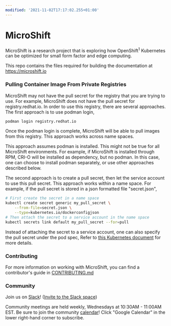 ```yaml
---
modified: '2021-11-02T17:17:02.255+01:00'
---
```


# MicroShift

MicroShift is a research project that is exploring how OpenShift<sup>1</sup> Kubernetes can be optimized for small form factor and edge computing.

This repo contains the files required for building the documentation at <https://microshift.io>

### Pulling Container Image From Private Registries

MicroShift may not have the pull secret for the registry that you are trying to use. For example, MicroShift does not have the pull secret for registry.redhat.io. In order to use this registry, there are several approaches. The first approach is to use podman login,
```sh
podman login registry.redhat.io
```

Once the podman login is complete, MicroShift will be able to pull images from this registry. This approach works across name spaces.

This approach assumes podman is installed. This might not be true for all MicroShift environments. For example, if MicroShift is installed through RPM, CRI-O will be installed as dependency, but no podman. In this case, one can choose to install podman separately, or use other approaches described below. 

The second approach is to create a pull secret, then let the service account to use this pull secret. This approach works within a name space. For example, if the pull secret is stored in a json formatted file "secret.json",
```sh
# First create the secret in a name space
kubectl create secret generic my_pull_secret \
    --from-file=secret.json \
    --type=kubernetes.io/dockerconfigjson
# Then attach the secret to a service account in the name space
kubectl secrets link default my_pull_secret --for=pull
```

Instead of attaching the secret to a service account, one can also specify the pull secret under the pod spec, Refer to [this Kubernetes document](https://kubernetes.io/docs/tasks/configure-pod-container/pull-image-private-registry/) for more details.

### Contributing

For more information on working with MicroShift, you can find a contributor's guide in [CONTRIBUTING.md](./CONTRIBUTING.md)

### Community

Join us on [Slack](https://microshift.slack.com)! ([Invite to the Slack space](https://join.slack.com/t/microshift/shared_invite/zt-uxncbjbl-XOjueb1ShNP7xfByDxNaaA))

Community meetings are held weekly, Wednesdays at 10:30AM - 11:00AM EST. Be sure to join the community [calendar](https://calendar.google.com/calendar/embed?src=nj6l882mfe4d2g9nr1h7avgrcs%40group.calendar.google.com&ctz=America%2FChicago)! Click "Google Calendar" in the lower right-hand corner to subscribe.
